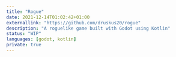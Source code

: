 ```yaml
---
title: "Rogue"
date: 2021-12-14T01:02:42+01:00
externallink: "https://github.com/druskus20/rogue" 
description: "A roguelike game built with Godot using Kotlin"
status: "WIP"
languages: [godot, kotlin]
private: true
---
```


